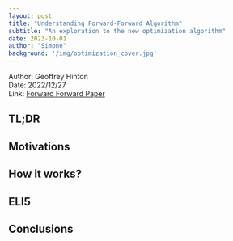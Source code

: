 ```yaml
---
layout: post
title: "Understanding Forward-Forward Algorithm"
subtitle: "An exploration to the new optimization algorithm"
date: 2023-10-01
author: "Simone"
background: '/img/optimization_cover.jpg'
---
```


Author: Geoffrey Hinton <br>
Date: 2022/12/27 <br>
Link: [Forward Forward Paper](https://www.cs.toronto.edu/~hinton/FFA13.pdf)


## TL;DR


## Motivations


## How it works?


## ELI5


## Conclusions